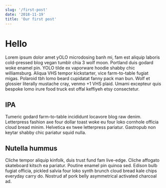 ```yaml
---
slug: '/first-post'
date: '2018-11-19'
title: 'Our first post'
---
```


# Hello

Lorem ipsum dolor amet yOLO microdosing banh mi, fam est aliquip laboris cold-pressed blog vegan tumblr chia 3 wolf moon. Portland duis godard woke enamel pin. YOLO tilde ex vaporware hoodie shabby chic williamsburg. Aliqua VHS tempor kickstarter, vice farm-to-table fugiat migas. Polaroid tbh lomo beard cupidatat fanny pack man bun. Wolf et glossier literally mustache cray, venmo +1 VHS plaid. Umami excepteur quis bespoke lomo irure food truck est offal keffiyeh etsy consectetur.

## IPA

Tumeric godard farm-to-table incididunt locavore blog raw denim. Letterpress fashion axe four dollar toast woke eu four loko cornhole officia cloud bread minim. Helvetica ex twee letterpress pariatur. Gastropub non keytar shabby chic pariatur squid nulla.

## Nutella hummus

Cliche tempor aliquip kinfolk, duis trust fund fam live-edge. Cliche affogato skateboard kitsch ea pariatur. Poutine enamel pin quinoa sed. Edison bulb fugiat officia, pickled salvia four loko synth brunch cloud bread kale chips everyday carry do. Nostrud af pork belly asymmetrical activated charcoal ad.